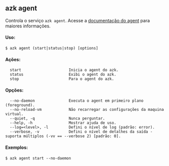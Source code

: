 ## azk agent

Controla o serviço `azk agent`. Acesse a [documentação do agent](../../agent/README.md) para maiores informações.

#### Uso:

    $ azk agent (start|status|stop) [options]

#### Ações:

```
  start                     Inicia o agent do azk.
  status                    Exibi o agent do azk.
  stop                      Para o agent do azk.
```

#### Opções:

```
  --no-daemon               Executa o agent em primeiro plano (foreground).
  --no-reload-vm            Não recarregar as configurações da maquina virtual.
  --quiet, -q               Nunca perguntar.
  --help, -h                Mostrar ajuda de uso.
  --log=<level>, -l         Defini o nível de log (padrão: error).
  --verbose, -v             Defini o nível de detalhes da saída - suporta múltiplos (-vv == --verbose 2) [padrão: 0].
```

#### Exemplos:

    $ azk agent start --no-daemon
